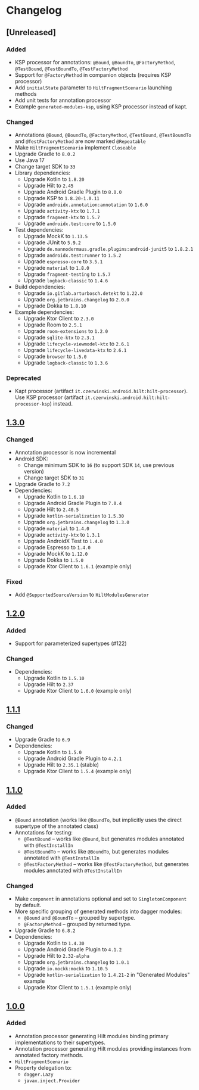 # Changelog

## [Unreleased]
### Added
- KSP processor for annotations:
  `@Bound`, `@BoundTo`, `@FactoryMethod`, `@TestBound`, `@TestBoundTo`, `@TestFactoryMethod`
- Support for `@FactoryMethod` in companion objects (requires KSP processor)
- Add `initialState` parameter to `HiltFragmentScenario` launching methods
- Add unit tests for annotation processor
- Example `generated-modules-ksp`, using KSP processor instead of kapt.

### Changed
- Annotations `@Bound`, `@BoundTo`, `@FactoryMethod`, `@TestBound`, `@TestBoundTo` and `@TestFactoryMethod`
  are now marked `@Repeatable`
- Make `HiltFragmentScenario` implement `Closeable`
- Upgrade Gradle to `8.0.2`
- Use Java 17
- Change target SDK to `33`
- Library dependencies:
  - Upgrade Kotlin to `1.8.20`
  - Upgrade Hilt to `2.45`
  - Upgrade Android Gradle Plugin to `8.0.0`
  - Upgrade KSP to `1.8.20-1.0.11`
  - Upgrade `androidx.annotation:annotation` to `1.6.0`
  - Upgrade `activity-ktx` to `1.7.1`
  - Upgrade `fragment-ktx` to `1.5.7`
  - Upgrade `androidx.test:core` to `1.5.0`
- Test dependencies:
  - Upgrade MockK to `1.13.5`
  - Upgrade JUnit to `5.9.2`
  - Upgrade `de.mannodermaus.gradle.plugins:android-junit5` to `1.8.2.1`
  - Upgrade `androidx.test:runner` to `1.5.2`
  - Upgrade `espresso-core` to `3.5.1`
  - Upgrade `material` to `1.8.0`
  - Upgrade `fragment-testing` to `1.5.7`
  - Upgrade `logback-classic` to `1.4.6`
- Build dependencies:
  - Upgrade `io.gitlab.arturbosch.detekt` to `1.22.0`
  - Upgrade `org.jetbrains.changelog` to `2.0.0`
  - Upgrade Dokka to `1.8.10`
- Example dependencies:
  - Upgrade Ktor Client to `2.3.0`
  - Upgrade Room to `2.5.1`
  - Upgrade `room-extensions` to `1.2.0`
  - Upgrade `sqlite-ktx` to `2.3.1`
  - Upgrade `lifecycle-viewmodel-ktx` to `2.6.1`
  - Upgrade `lifecycle-livedata-ktx` to `2.6.1`
  - Upgrade `browser` to `1.5.0`
  - Upgrade `logback-classic` to `1.3.6`

### Deprecated
- Kapt processor (artifact `it.czerwinski.android.hilt:hilt-processor`).
  Use KSP processor (artifact `it.czerwinski.android.hilt:hilt-processor-ksp`) instead.

## [1.3.0]
### Changed
- Annotation processor is now incremental
- Android SDK:
  - Change minimum SDK to `16` (to support SDK `14`, use previous version)
  - Change target SDK to `31`
- Upgrade Gradle to `7.2`
- Dependencies:
  - Upgrade Kotlin to `1.6.10`
  - Upgrade Android Gradle Plugin to `7.0.4`
  - Upgrade Hilt to `2.40.5`
  - Upgrade `kotlin-serialization` to `1.5.30`
  - Upgrade `org.jetbrains.changelog` to `1.3.0`
  - Upgrade `material` to `1.4.0`
  - Upgrade `activity-ktx` to `1.3.1`
  - Upgrade AndroidX Test to `1.4.0`
  - Upgrade Espresso to `1.4.0`
  - Upgrade MockK to `1.12.0`
  - Upgrade Dokka to `1.5.0`
  - Upgrade Ktor Client to `1.6.1` (example only)

### Fixed
- Add `@SupportedSourceVersion` to `HiltModulesGenerator`

## [1.2.0]
### Added
- Support for parameterized supertypes (#122)

### Changed
- Dependencies:
  - Upgrade Kotlin to `1.5.10`
  - Upgrade Hilt to `2.37`
  - Upgrade Ktor Client to `1.6.0` (example only)

## [1.1.1]
### Changed
- Upgrade Gradle to `6.9`
- Dependencies:
  - Upgrade Kotlin to `1.5.0`
  - Upgrade Android Gradle Plugin to `4.2.1`
  - Upgrade Hilt to `2.35.1` (stable)
  - Upgrade Ktor Client to `1.5.4` (example only)

## [1.1.0]
### Added
- `@Bound` annotation (works like `@BoundTo`, but implicitly uses the direct supertype of the annotated class)
- Annotations for testing:
  - `@TestBound` – works like `@Bound`, but generates modules annotated with `@TestInstallIn`
  - `@TestBoundTo` – works like `@BoundTo`, but generates modules annotated with `@TestInstallIn`
  - `@TestFactoryMethod` – works like `@TestFactoryMethod`, but generates modules annotated with `@TestInstallIn`

### Changed
- Make `component` in annotations optional and set to `SingletonComponent` by default.
- More specific grouping of generated methods into dagger modules:
  - `@Bound` and `@BoundTo` – grouped by supertype.
  - `@FactoryMethod` – grouped by returned type.
- Upgrade Gradle to `6.8.2`
- Dependencies:
  - Upgrade Kotlin to `1.4.30`
  - Upgrade Android Gradle Plugin to `4.1.2`
  - Upgrade Hilt to `2.32-alpha`
  - Upgrade `org.jetbrains.changelog` to `1.0.1`
  - Upgrade `io.mockk:mockk` to `1.10.5`
  - Upgrade `kotlin-serialization` to `1.4.21-2` in "Generated Modules" example
  - Upgrade Ktor Client to `1.5.1` (example only)

## [1.0.0]
### Added
- Annotation processor generating Hilt modules binding primary implementations to their supertypes.
- Annotation processor generating Hilt modules providing instances from annotated factory methods.
- `HiltFragmentScenario`
- Property delegation to:
  - `dagger.Lazy`
  - `javax.inject.Provider`

[1.3.0]: https://github.com/sczerwinski/android-hilt/compare/v1.2.0...v1.3.0
[1.2.0]: https://github.com/sczerwinski/android-hilt/compare/v1.1.1...v1.2.0
[1.1.1]: https://github.com/sczerwinski/android-hilt/compare/v1.1.0...v1.1.1
[1.1.0]: https://github.com/sczerwinski/android-hilt/compare/v1.0.0...v1.1.0
[1.0.0]: https://github.com/sczerwinski/android-hilt/releases/tag/v1.0.0
